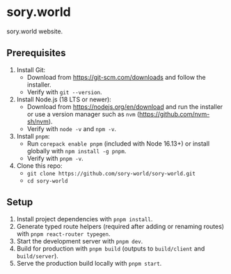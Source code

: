 # sory.world

sory.world website.

## Prerequisites

1. Install Git:
   - Download from https://git-scm.com/downloads and follow the installer.
   - Verify with `git --version`.
2. Install Node.js (18 LTS or newer):
   - Download from https://nodejs.org/en/download and run the installer or use a version manager such as `nvm` (https://github.com/nvm-sh/nvm).
   - Verify with `node -v` and `npm -v`.
3. Install `pnpm`:
   - Run `corepack enable pnpm` (included with Node 16.13+) or install globally with `npm install -g pnpm`.
   - Verify with `pnpm -v`.
4. Clone this repo:
   - `git clone https://github.com/sory-world/sory-world.git`
   - `cd sory-world`

## Setup

1. Install project dependencies with `pnpm install`.
2. Generate typed route helpers (required after adding or renaming routes) with `pnpm react-router typegen`.
3. Start the development server with `pnpm dev`.
4. Build for production with `pnpm build` (outputs to `build/client` and `build/server`).
5. Serve the production build locally with `pnpm start`.
